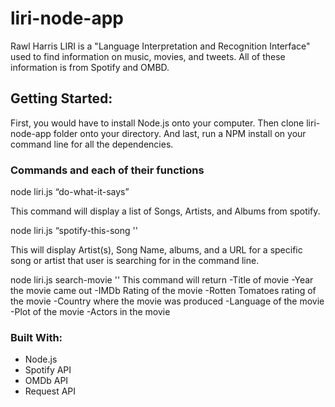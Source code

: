 # liri-node-app
Rawl Harris
LIRI is a "Language Interpretation and Recognition Interface" used to find information on music, movies, and tweets. All of these information is from Spotify and OMBD.

## Getting Started:
First, you would have to install Node.js onto your computer. Then clone liri-node-app folder onto your directory. And last, run a NPM install on your command line for all the dependencies.

### Commands and each of their functions

node liri.js “do-what-it-says”

This command will display a list of Songs, Artists, and Albums from spotify.

node liri.js  “spotify-this-song ''

This will display Artist(s), Song Name, albums, and a URL for a specific song or artist that user is searching for in the command line.

node liri.js search-movie ''
This command will return 
-Title of movie
-Year the movie came out
-IMDb Rating of the movie
-Rotten Tomatoes rating of the movie
-Country where the movie was produced
-Language of the movie
-Plot of the movie
-Actors in the movie
### Built With:

* Node.js
* Spotify API
* OMDb API
* Request API

